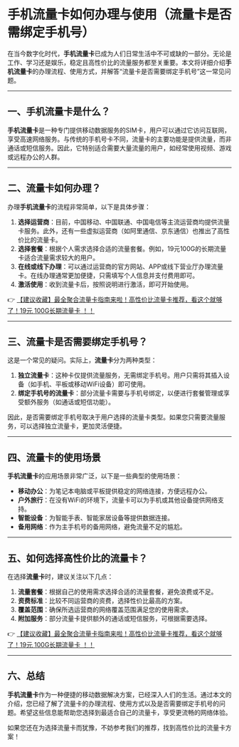 # 手机流量卡如何办理与使用（流量卡是否需绑定手机号）

在当今数字化时代，**手机流量卡**已成为人们日常生活中不可或缺的一部分。无论是工作、学习还是娱乐，稳定且高性价比的流量服务都至关重要。本文将详细介绍**手机流量卡**的办理流程、使用方式，并解答“流量卡是否需要绑定手机号”这一常见问题。

---

## 一、手机流量卡是什么？

**手机流量卡**是一种专门提供移动数据服务的SIM卡，用户可以通过它访问互联网，享受高速网络服务。与传统的手机号卡不同，流量卡的主要功能是提供流量，而非通话或短信服务。因此，它特别适合需要大量流量的用户，如经常使用视频、游戏或远程办公的人群。

---

## 二、流量卡如何办理？

办理**手机流量卡**的流程非常简单，以下是具体步骤：

1. **选择运营商**：目前，中国移动、中国联通、中国电信等主流运营商均提供流量卡服务。此外，还有一些虚拟运营商（如阿里通信、京东通信）也推出了高性价比的流量卡。
2. **选择套餐**：根据个人需求选择合适的流量套餐。例如，19元100G的长期流量卡适合流量需求较大的用户。
3. **在线或线下办理**：可以通过运营商的官方网站、APP或线下营业厅办理流量卡。在线办理通常更加便捷，只需填写个人信息并支付费用即可。
4. **激活使用**：收到流量卡后，按照说明进行激活，即可开始使用。

👉 [【建议收藏】最全聚合流量卡指南来啦！高性价比流量卡推荐，看这个就够了！19元 100G长期流量卡 ！！](https://bit.ly/Liuliangka)

---

## 三、流量卡是否需要绑定手机号？

这是一个常见的疑问。实际上，**流量卡**分为两种类型：

1. **独立流量卡**：这种卡仅提供流量服务，无需绑定手机号。用户只需将其插入设备（如手机、平板或移动WiFi设备）即可使用。
2. **绑定手机号的流量卡**：部分流量卡需要与手机号绑定，以便进行套餐管理或享受额外服务（如通话或短信功能）。

因此，是否需要绑定手机号取决于用户选择的流量卡类型。如果您只需要流量服务，可以选择独立流量卡，更加灵活便捷。

---

## 四、流量卡的使用场景

**手机流量卡**的应用场景非常广泛，以下是一些典型的使用场景：

- **移动办公**：为笔记本电脑或平板提供稳定的网络连接，方便远程办公。
- **户外旅行**：在没有WiFi的环境下，流量卡可以为手机或其他设备提供网络支持。
- **智能设备**：为智能手表、智能家居设备等提供数据连接。
- **备用网络**：作为主手机号的备用网络，避免流量不足的尴尬。

---

## 五、如何选择高性价比的流量卡？

在选择**流量卡**时，建议关注以下几点：

1. **流量套餐**：根据自己的使用需求选择合适的流量套餐，避免浪费或不足。
2. **资费标准**：比较不同运营商的资费，选择性价比最高的方案。
3. **覆盖范围**：确保所选运营商的网络覆盖范围满足您的使用需求。
4. **附加服务**：部分流量卡提供额外的通话或短信服务，可根据需要选择。

👉 [【建议收藏】最全聚合流量卡指南来啦！高性价比流量卡推荐，看这个就够了！19元 100G长期流量卡 ！！](https://bit.ly/Liuliangka)

---

## 六、总结

**手机流量卡**作为一种便捷的移动数据解决方案，已经深入人们的生活。通过本文的介绍，您已经了解了流量卡的办理流程、使用方式以及是否需要绑定手机号的问题。希望这些信息能帮助您选择到最适合自己的流量卡，享受更流畅的网络体验。

如果您还在为选择流量卡而犹豫，不妨参考我们的推荐，找到高性价比的流量卡方案！